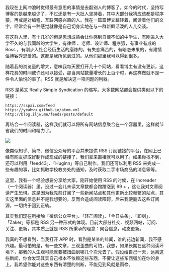 我现在上网冲浪时觉得最有意思的事情是去翻别人的博客了。如今的时代，坚持写博客的是越来越少了，不过还是有一大批人坚持着，其中大部分我猜应该都是程序猿，再或是对编程、互联网感兴趣的人。我在一篇篇博文跳转着，阅读着他们的文字，经常会有一种感觉就像是自己切身实地在与一群新鲜活泼的人儿交谈。

在这群人里，有十几岁的但是思想成熟会让你感到自愧不如的中学生，有刚进入大学不久的与我同龄的大学生，有律师 、老师、设计师、程序猿，有事业有成的 Boss ，有刚步入社会经历生活的磨炼的，有失恋痛苦的，有暗恋未果的，有建情侣博客秀恩爱的。这都是我所见到过的。从他们那里我可以得到很多。  

随着我的浏览量的增大，意味我每天要打开几十个网站，看看博主有没有更新，这样花费的时间或许还可以接受，那当网站数量增长的上百个时，再这样做就不是一件令人愉悦的事了。RSS 就是解决这一项问题的利器。

RSS 是英文 Really Simple Syndication 的缩写。大多数网站都会提供类似以下的链接：

```
https://sspai.com/feed
https://yeahwu.github.io/atom.xml
http://blog.iljw.me/feeds/posts/default
```
再结合一个阅读器，这样我们就可以将所有网站信息聚合在一个容器里，这样就节省我们的时间和精力了。

![](https://cdn.jsdelivr.net/gh/joeyliu6/Blogger@master/static_files/iljw/img/large/006aVK2sly1ftvmu42hw8j30p00dwmxy.jpg)


像类似知乎、简书、微信公众号的平台并未提供 RSS 订阅链接的平台，在网上已经有网友抓取好制作成现成的链接了，我们拿来直接就可以用了。如果你找不到，还可以利用「feed43」、「Huginn」等自己制作。我们还可以利用 RSS 来完成一些有趣的事，比如抓取学校教务处的通知，及时获取二手市场商品的消息等等。

这里，我有一个经验想要分享给大家，刚开始使用 RSS 的时候，在 Inoreader （一个阅读器）里，没过一会儿未读文章数都会蹭蹭涨到 99 + ，这让我对文章阅读产生恐惧。这是因为我先前订阅了一些新闻站点和其他更新比较频繁的站点，其实这里面的信息并不是我想要的，反而会造成阅读障碍，后来我便删去这些订阅源，一切终于回到正轨。
  
其实我们现在所接触「微信公众平台」、「轻芒阅读」、「今日头条」、「即刻」、「Zaker」等都是 RSS 另一种形式的体现。目前大部分社交、视频网站，订阅、关注、更新，其本质上就是 RSS 所秉承的理念：聚合信息，动态更新。

我真的不想看到，当我打开 APP 时，看到是某某的绯闻，谁的花边新闻，我不感兴趣。最可怕的是，有一些文章，三观歪曲的可怕，我想，如果长期在这种阅读环境下，那我的人生观可能就要被扭曲到哪几个次元去了。假设给自己一天，远离这些新闻，你会发现其实自己根本不依赖这些东西，不要让这些东西强加在你的身上。我希望你能对这些东西有清楚的判断，不能见到风就是雨😎。
<!--stackedit_data:
eyJwcm9wZXJ0aWVzIjoidGFnczogcnNzXG5leGNlcnB0OiA+LV
xuICDmiJHnjrDlnKjkuIrnvZHlhrLmtarml7bop4nlvpfmnIDm
nInmhI/mgJ3nmoTkuovmg4XmmK/ljrvnv7vliKvkurrnmoTljZ
rlrqLkuobjgILlpoLku4rnmoTml7bku6PvvIzlnZrmjIHlhpnl
jZrlrqLnmoTmmK/otormnaXotorlsJHkuobvvIzkuI3ov4fov5
jmmK/mnInkuIDlpKfmibnkurrlnZrmjIHnnYDvvIzlhbbkuK3l
pKfpg6jliIbmiJHnjJzlupTor6Xpg73mmK/nqIvluo/njL/vvI
zlho3miJbmmK/lr7nnvJbnqIvjgIHkupLogZTnvZHmhJ/lhbTo
tqPnmoTkurrjgILmiJHlnKjkuIDnr4fnr4fljZrmlofot7Pova
znnYDvvIzpmIXor7vnnYDku5bku6znmoTmloflrZfvvIznu4/l
uLjkvJrmnInkuIDnp43mhJ/op4nlsLHlg4/mmK/oh6rlt7HliI
fouqvlrp7lnLDlnKjkuI7kuIDnvqTmlrDpspzmtLvms7znmoTk
urrlhL/kuqTosIjjgIJcbmRhdGU6ICcyMDE3LTA3LTI5J1xuIi
wiaGlzdG9yeSI6Wy0xNzcwNzY1MTQwXX0=
-->